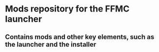 # Mods repository for the FFMC launcher

## Contains mods and other key elements, such as the launcher and the installer

